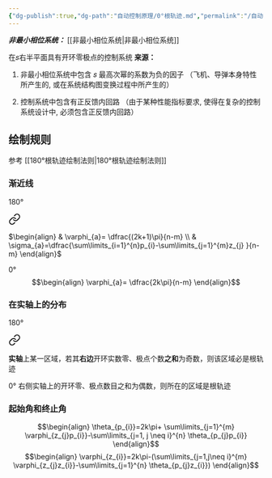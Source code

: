 ```yaml
---
{"dg-publish":true,"dg-path":"自动控制原理/0°根轨迹.md","permalink":"/自动控制原理/0°根轨迹/","dgPassFrontmatter":true,"noteIcon":"","created":"2024-05-21T15:20:27.706+08:00","updated":"2024-05-26T23:14:27.272+08:00"}
---
```


***非最小相位系统：***
[[非最小相位系统\|非最小相位系统]]

在𝑠右半平面具有开环零极点的控制系统
**来源：**
1. 非最小相位系统中包含 𝑠 最高次幂的系数为负的因子
（飞机、导弹本身特性所产生的, 或在系统结构图变换过程中所产生的）

2. 控制系统中包含有正反馈内回路 
（由于某种性能指标要求, 使得在复杂的控制系统设计中, 必须包含正反馈内回路）

## 绘制规则
参考 [[180°根轨迹绘制法则\|180°根轨迹绘制法则]]

### 渐近线
180°

<div class="transclusion internal-embed is-loaded"><a class="markdown-embed-link" href="/180/#230837" aria-label="Open link"><svg xmlns="http://www.w3.org/2000/svg" width="24" height="24" viewBox="0 0 24 24" fill="none" stroke="currentColor" stroke-width="2" stroke-linecap="round" stroke-linejoin="round" class="svg-icon lucide-link"><path d="M10 13a5 5 0 0 0 7.54.54l3-3a5 5 0 0 0-7.07-7.07l-1.72 1.71"></path><path d="M14 11a5 5 0 0 0-7.54-.54l-3 3a5 5 0 0 0 7.07 7.07l1.71-1.71"></path></svg></a><div class="markdown-embed">



$\begin{align}
 & \varphi_{a}= \dfrac{(2k+1)\pi}{n-m} \\
 & \sigma_{a}=\dfrac{\sum\limits_{i=1}^{n}p_{i}-\sum\limits_{j=1}^{m}z_{j} }{n-m}
\end{align}$

</div></div>

0°
$$\begin{align}
\varphi_{a}= \dfrac{2k\pi}{n-m}
\end{align}$$
### 在实轴上的分布
180°

<div class="transclusion internal-embed is-loaded"><a class="markdown-embed-link" href="/180/#2fb7cb" aria-label="Open link"><svg xmlns="http://www.w3.org/2000/svg" width="24" height="24" viewBox="0 0 24 24" fill="none" stroke="currentColor" stroke-width="2" stroke-linecap="round" stroke-linejoin="round" class="svg-icon lucide-link"><path d="M10 13a5 5 0 0 0 7.54.54l3-3a5 5 0 0 0-7.07-7.07l-1.72 1.71"></path><path d="M14 11a5 5 0 0 0-7.54-.54l-3 3a5 5 0 0 0 7.07 7.07l1.71-1.71"></path></svg></a><div class="markdown-embed">



**实轴**上某一区域，若其**右边**开环实数零、极点个数**之和**为奇数，则该区域必是根轨迹 

</div></div>

0°
右侧实轴上的开环零、极点数目之和为偶数，则所在的区域是根轨迹
### 起始角和终止角
$$\begin{align}
\theta_{p_{i}}=2k\pi+ \sum\limits_{j=1}^{m} \varphi_{z_{j}p_{i}}-\sum\limits_{j=1, j \neq i}^{n} \theta_{p_{j}p_{i}}
\end{align}$$
$$\begin{align}
\varphi_{z_{i}}=2k\pi-(\sum\limits_{j=1,j\neq i}^{m} \varphi_{z_{j}z_{i}}-\sum\limits_{j=1}^{n} \theta_{p_{j}z_{i}}) 
\end{align}$$
